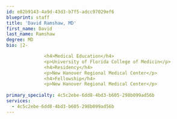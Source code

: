 ```yaml
---
id: e82b9143-4a9d-43d3-b7f5-adcc97029ef6
blueprint: staff
title: 'David Ramshaw, MD'
first_name: David
last_name: Ramshaw
degree: MD
bio: |2-

              <h4>Medical Education</h4>
              <p>University of Florida College of Medicin</p>
              <h4>Residency</h4>
              <p>New Hanover Regional Medical Center</p>
              <h4>Fellowship</h4>
              <p>New Hanover Regional Medical Center</p>
          
primary_specialty: 4c5c2ebe-6dd8-4bd3-b605-298b099ad56b
services:
  - 4c5c2ebe-6dd8-4bd3-b605-298b099ad56b
---
```

